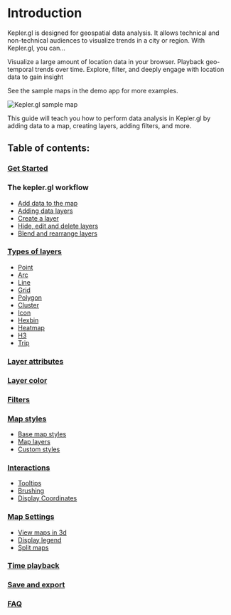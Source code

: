 # Introduction

Kepler.gl is designed for geospatial data analysis. It allows technical and non-technical audiences to visualize trends in a city or region. With Kepler.gl, you can…

Visualize a large amount of location data in your browser. Playback geo-temporal trends over time. Explore, filter, and deeply engage with location data to gain insight

See the sample maps in the demo app for more examples.

![Kepler.gl sample map](https://d1a3f4spazzrp4.cloudfront.net/kepler.gl/documentation/image11.png)

This guide will teach you how to perform data analysis in Kepler.gl by adding data to a map, creating layers, adding filters, and more.

## Table of contents:

### [Get Started](j-get-started.md)

### The kepler.gl workflow

* [Add data to the map](b-kepler-gl-workflow/a-add-data-to-the-map.md)
* [Adding data layers](b-kepler-gl-workflow/b-add-data-layers/a-adding-data-layers.md)
* [Create a layer](b-kepler-gl-workflow/b-add-data-layers/b-create-a-layer.md)
* [Hide, edit and delete layers](b-kepler-gl-workflow/b-add-data-layers/c-hide-edit-and-delete-layers.md)
* [Blend and rearrange layers](b-kepler-gl-workflow/b-add-data-layers/d-blend-and-rearrange-layers.md)

### [Types of layers](c-types-of-layers-1/)

* [Point](c-types-of-layers-1/a-point.md)
* [Arc](c-types-of-layers-1/b-arc.md)
* [Line](c-types-of-layers-1/c-line.md)
* [Grid](c-types-of-layers-1/d-grid.md)
* [Polygon](c-types-of-layers-1/e-polygon.md)
* [Cluster](c-types-of-layers-1/f-cluster.md)
* [Icon](c-types-of-layers-1/g-icon.md)
* [Hexbin](c-types-of-layers-1/h-hexbin.md)
* [Heatmap](c-types-of-layers-1/i-heatmap.md)
* [H3](c-types-of-layers-1/j-h3.md)
* [Trip](c-types-of-layers-1/k.trip.md)

### [Layer attributes](d-layer-attributes.md)

### [Layer color](l-color-attributes.md)

### [Filters](e-filters.md)

### [Map styles](f-map-styles.md#map-styles.md)

* [Base map styles](f-map-styles.md#base-map-styles.md)
* [Map layers](f-map-styles.md#map-layers.md)
* [Custom styles](f-map-styles.md#custom-styles.md)

### [Interactions](g-interactions.md)

* [Tooltips](g-interactions.md#tooltips)
* [Brushing](g-interactions.md#brushing)
* [Display Coordinates](g-interactions.md#display-coordinates)

### [Map Settings](m-map-settings.md)

* [View maps in 3d](m-map-settings.md#view-maps-in-3d)
* [Display legend](m-map-settings.md#display-legend)
* [Split maps](m-map-settings.md#split-maps)

### [Time playback](h-playback.md)

### [Save and export](k-save-and-export.md)

### [FAQ](i-faq.md)

